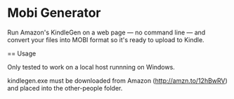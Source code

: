 Mobi Generator
==============

Run Amazon's KindleGen on a web page — no command line — and convert your files into MOBI format so it's ready to upload to Kindle.

== Usage

Only tested to work on a local host runnning on Windows.

kindlegen.exe must be downloaded from Amazon (http://amzn.to/12hBwRV) and placed into the other-people folder.

